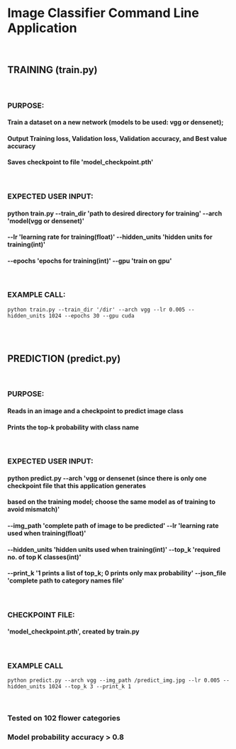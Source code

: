 # Image Classifier Command Line Application 

<br/>

## TRAINING (train.py)

<br/>

### PURPOSE:
####   Train a dataset on a new network (models to be used: vgg or densenet); 
####   Output Training loss, Validation loss, Validation accuracy, and Best value accuracy
####   Saves checkpoint to file 'model_checkpoint.pth' 

<br/>

### EXPECTED USER INPUT:
####   python train.py --train_dir 'path to desired directory for training' --arch 'model(vgg or densenet)' 
####   --lr 'learning rate for training(float)' --hidden_units 'hidden units for training(int)' 
####   --epochs 'epochs for training(int)' --gpu 'train on gpu'

<br/>

### EXAMPLE CALL:
```python train.py --train_dir '/dir' --arch vgg --lr 0.005 --hidden_units 1024 --epochs 30 --gpu cuda``` 

<br/>
<br/>

## PREDICTION (predict.py)

<br/>

### PURPOSE:
#### Reads in an image and a checkpoint to predict image class
#### Prints the top-k probability with class name  

<br/>

### EXPECTED USER INPUT:
####  python predict.py --arch 'vgg or densenet (since there is only one checkpoint file that this application generates 
####  based on the training model; choose the same model as of training to avoid mismatch)' 
####  --img_path 'complete path of image to be predicted' --lr 'learning rate used when training(float)' 
####  --hidden_units 'hidden units used when training(int)' --top_k 'required no. of top K classes(int)'
####  --print_k '1 prints a list of top_k; 0 prints only max probability' --json_file 'complete path to category names file'

<br/>

### CHECKPOINT FILE:
####   'model_checkpoint.pth', created by train.py 

<br/>

### EXAMPLE CALL   
```python predict.py --arch vgg --img_path /predict_img.jpg --lr 0.005 --hidden_units 1024 --top_k 3 --print_k 1```

<br/>

### Tested on 102 flower categories
### Model probability accuracy > 0.8
